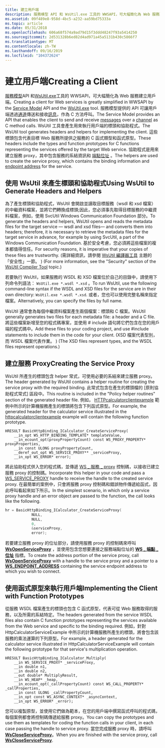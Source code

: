 ```yaml
---
title: 建立用戶端
description: 服務模型 API 和 WsUtil.exe 工具的 WWSAPI，可大幅簡化為 Web 服務建立用戶端。
ms.assetid: 09f489e8-958d-4bc5-a232-aa59bd75333a
ms.topic: article
ms.date: 05/31/2018
ms.openlocfilehash: 606a68f574a9ad79d15f3ddd48247f93a5414250
ms.sourcegitcommit: 2d531328b6ed82d4ad971a45a5131b430c5866f7
ms.translationtype: MT
ms.contentlocale: zh-TW
ms.lasthandoff: 09/16/2019
ms.locfileid: "104372624"
---
```

# <a name="creating-a-client"></a><span data-ttu-id="34908-103">建立用戶端</span><span class="sxs-lookup"><span data-stu-id="34908-103">Creating a Client</span></span>

<span data-ttu-id="34908-104">[服務模型](service-model-layer-overview.md)API 和[WsUtil.exe](wsutil-compiler-tool.md)工具的 WWSAPI，可大幅簡化為 Web 服務建立用戶端。</span><span class="sxs-lookup"><span data-stu-id="34908-104">Creating a client for Web services is greatly simplified in WWSAPI by the [Service Model](service-model-layer-overview.md) API and the [WsUtil.exe](wsutil-compiler-tool.md) tool.</span></span> <span data-ttu-id="34908-105">服務模型提供的 API 可讓用戶端透過[通道](channel.md)傳送和接收[訊息](message.md)，作為 C 方法呼叫。</span><span class="sxs-lookup"><span data-stu-id="34908-105">The Service Model provides an API that enables the client to send and receive [messages](message.md) over a [channel](channel.md) as C method calls.</span></span> <span data-ttu-id="34908-106">WsUtil 工具會產生用來執行用戶端的標頭和協助程式。</span><span class="sxs-lookup"><span data-stu-id="34908-106">The WsUtil tool generates headers and helpers for implementing the client.</span></span> <span data-ttu-id="34908-107">這些標頭包含代表目標 Web 服務所提供之服務的 C 函式類型和函式原型。</span><span class="sxs-lookup"><span data-stu-id="34908-107">These headers include the types and function prototypes for C functions representing the services offered by the target Web service.</span></span> <span data-ttu-id="34908-108">協助程式是用來建立服務 proxy，其中包含服務的系結資訊和 [端點位址](endpoint-address.md) 。</span><span class="sxs-lookup"><span data-stu-id="34908-108">The helpers are used to create the service proxy, which contains the binding information and [endpoint address](endpoint-address.md) for the service.</span></span>

## <a name="using-wsutil-to-generate-headers-and-helpers"></a><span data-ttu-id="34908-109">使用 WsUtil 來產生標頭和協助程式</span><span class="sxs-lookup"><span data-stu-id="34908-109">Using WsUtil to Generate Headers and Helpers</span></span>

<span data-ttu-id="34908-110">為了產生標頭和協助程式，WsUtil 會開啟並讀取目標服務（wsdl 和 xsd 檔案）的中繼資料檔案，並將它們轉換成標頭;因此，您必須事先取得目標服務的中繼資料檔案，例如，使用 SvcUtil Windows Communication Foundation 部分。</span><span class="sxs-lookup"><span data-stu-id="34908-110">To generate the headers and helpers, WsUtil opens and reads the metadata files for the target service — wsdl and xsd files— and converts them into headers; therefore, it is necessary to retrieve the metadata files for the target service in advance, for example by using SvcUtil, a part of the Windows Communication Foundation.</span></span> <span data-ttu-id="34908-111">基於安全考慮，您必須將這些檔案的複本都值得信任。</span><span class="sxs-lookup"><span data-stu-id="34908-111">For security reasons, it is imperative that your copies of these files are trustworthy.</span></span> <span data-ttu-id="34908-112"> (需詳細資訊，請參閱 [WsUtil 編譯器工具](wsutil-compiler-tool.md) 主題的「安全性」一節。 ) </span><span class="sxs-lookup"><span data-stu-id="34908-112">(For more information, see the "Security" section of the [WsUtil Compiler Tool](wsutil-compiler-tool.md) topic.)</span></span>

<span data-ttu-id="34908-113">若要執行 WsUtil，如果服務的 WSDL 和 XSD 檔案位於自己的目錄中，請使用下列命令列語法： `WsUtil.exe *.wsdl *.xsd` 。</span><span class="sxs-lookup"><span data-stu-id="34908-113">To run WsUtil, use the following command-line syntax if the WSDL and XSD files for the service are in their own directory: `WsUtil.exe *.wsdl *.xsd`.</span></span> <span data-ttu-id="34908-114">或者，您也可以使用完整名稱來指定檔案。</span><span class="sxs-lookup"><span data-stu-id="34908-114">Alternatively, you can specify the files by full name.</span></span>

<span data-ttu-id="34908-115">WsUtil 通常會為每個中繼資料檔案產生兩個檔案：標頭和 C 檔案。</span><span class="sxs-lookup"><span data-stu-id="34908-115">WsUtil generally generates two files for each metadata file: a header and a C file.</span></span> <span data-ttu-id="34908-116">將這些檔案新增至您的程式碼專案，並使用 \# include 語句將它們包含在您的用戶端的程式碼中。</span><span class="sxs-lookup"><span data-stu-id="34908-116">Add these files to your coding project, and use \#include statements to include them in the code for your client.</span></span> <span data-ttu-id="34908-117"> (XSD 檔案代表型別，而 WSDL 檔案代表作業。 ) </span><span class="sxs-lookup"><span data-stu-id="34908-117">(The XSD files represent types, and the WSDL files represent operations.)</span></span>

## <a name="creating-the-service-proxy"></a><span data-ttu-id="34908-118">建立服務 Proxy</span><span class="sxs-lookup"><span data-stu-id="34908-118">Creating the Service Proxy</span></span>

<span data-ttu-id="34908-119">WsUtil 所產生的標頭包含 helper 常式，可使用必要的系結來建立服務 proxy。</span><span class="sxs-lookup"><span data-stu-id="34908-119">The header generated by WsUtil contains a helper routine for creating the service proxy with the required binding.</span></span> <span data-ttu-id="34908-120">此常式包含在產生的標頭檔的 [原則協助程式常式] 區段中。</span><span class="sxs-lookup"><span data-stu-id="34908-120">This routine is included in the "Policy helper routines" section of the generated header file.</span></span> <span data-ttu-id="34908-121">例如， [HTTPcalculatorclientexample](httpcalculatorclientexample.md) 範例中所示的計算機服務產生的標頭將包含下列函式原型。</span><span class="sxs-lookup"><span data-stu-id="34908-121">For example, the generated header for the calculator service illustrated in the [httpcalculatorclientexample](httpcalculatorclientexample.md) example will contain the following function prototype.</span></span>


```
HRESULT BasicHttpBinding_ICalculator_CreateServiceProxy(
    __in_opt WS_HTTP_BINDING_TEMPLATE* templateValue,
    __in_ecount_opt(proxyPropertyCount) const WS_PROXY_PROPERTY* proxyProperties,
    __in const ULONG proxyPropertyCount,
    __deref_out_opt WS_SERVICE_PROXY** _serviceProxy,
    __in_opt WS_ERROR* error);
```



<span data-ttu-id="34908-122">將此協助程式併入您的程式碼，並傳遞 [WS \_ 服務 \_ proxy](ws-service-proxy.md) 控制碼，以接收已建立服務 proxy 的控制碼。</span><span class="sxs-lookup"><span data-stu-id="34908-122">Incorporate this helper in your code and pass a [WS\_SERVICE\_PROXY](ws-service-proxy.md) handle to receive the handle to the created service proxy.</span></span> <span data-ttu-id="34908-123">在最簡單的案例中，只會將服務 proxy 控制碼和錯誤物件傳遞給函式，因此呼叫看起來如下所示。</span><span class="sxs-lookup"><span data-stu-id="34908-123">In the simplest scenario, in which only a service proxy handle and an error object are passed to the function, the call looks like the following.</span></span>


```C++
hr = BasicHttpBinding_ICalculator_CreateServiceProxy(
            NULL,
            NULL,
            0,
            &serviceProxy,
            error);
```



<span data-ttu-id="34908-124">若要建立服務 proxy 的位址部分，請使用服務 proxy 的控制碼來呼叫 [**WsOpenServiceProxy**](/windows/desktop/api/WebServices/nf-webservices-wsopenserviceproxy) ，並使用包含您想要連接之服務端點位址的 [**WS \_ 端點 \_ 位址**](/windows/desktop/api/WebServices/ns-webservices-ws_endpoint_address) 指標。</span><span class="sxs-lookup"><span data-stu-id="34908-124">To create the address portion of the service proxy, call [**WsOpenServiceProxy**](/windows/desktop/api/WebServices/nf-webservices-wsopenserviceproxy) with a handle to the service proxy and a pointer to a [**WS\_ENDPOINT\_ADDRESS**](/windows/desktop/api/WebServices/ns-webservices-ws_endpoint_address) containing the service endpoint address to which you wish to connect.</span></span>

## <a name="implementing-the-client-with-function-prototypes"></a><span data-ttu-id="34908-125">使用函式原型來執行用戶端</span><span class="sxs-lookup"><span data-stu-id="34908-125">Implementing the Client with Function Prototypes</span></span>

<span data-ttu-id="34908-126">從服務 WSDL 檔案產生的標頭也包含 C 函式原型，代表可從 Web 服務取得的服務，以及所需的系結特定。</span><span class="sxs-lookup"><span data-stu-id="34908-126">The headers generated from the service WSDL files also contain C function prototypes representing the services available from the Web service and specific to the binding required.</span></span> <span data-ttu-id="34908-127">例如，針對 HttpCalculatorServiceExample 中所示的計算機服務所產生的標頭，將會包含該服務的乘法運算的下列原型。</span><span class="sxs-lookup"><span data-stu-id="34908-127">For example, a header generated for the calculator service illustrated in HttpCalculatorServiceExample will contain the following prototype for that service's multiplication operation.</span></span>

``` syntax
HRESULT BasicHttpBinding_ICalculator_Multiply(
    __in WS_SERVICE_PROXY* _serviceProxy,
    __in double n1,
    __in double n2,
    __out double* MultiplyResult,
    __in WS_HEAP* _heap,
    __in_ecount_opt(_callPropertyCount) const WS_CALL_PROPERTY* _callProperties,
    __in const ULONG _callPropertyCount,
    __in_opt const WS_ASYNC_CONTEXT* _asyncContext,
    __in_opt WS_ERROR* _error);
```

<span data-ttu-id="34908-128">您可以複製原型，並使用它們做為範本，在您的用戶端中撰寫函式呼叫的程式碼，每個案例都會將控制碼傳遞給服務 proxy。</span><span class="sxs-lookup"><span data-stu-id="34908-128">You can copy the prototypes and use them as templates for coding the function calls in your client, in each case passing the handle to service proxy.</span></span> <span data-ttu-id="34908-129">當您完成服務 proxy 時，請呼叫 [**WsCloseServiceProxy**](/windows/desktop/api/WebServices/nf-webservices-wscloseserviceproxy)。</span><span class="sxs-lookup"><span data-stu-id="34908-129">When you are finished with the service proxy, call [**WsCloseServiceProxy**](/windows/desktop/api/WebServices/nf-webservices-wscloseserviceproxy).</span></span>

 

 




